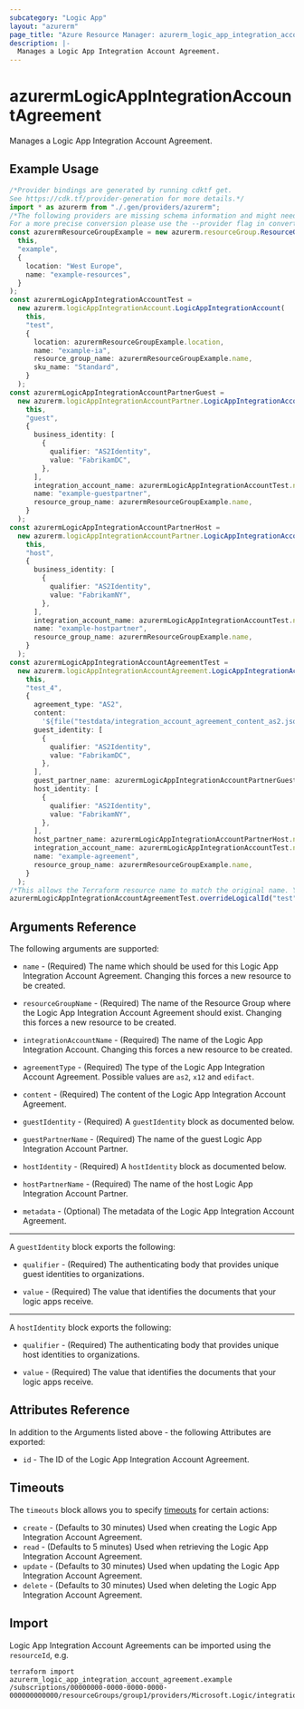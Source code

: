 ```yaml
---
subcategory: "Logic App"
layout: "azurerm"
page_title: "Azure Resource Manager: azurerm_logic_app_integration_account_agreement"
description: |-
  Manages a Logic App Integration Account Agreement.
---
```


# azurermLogicAppIntegrationAccountAgreement

Manages a Logic App Integration Account Agreement.

## Example Usage

```typescript
/*Provider bindings are generated by running cdktf get.
See https://cdk.tf/provider-generation for more details.*/
import * as azurerm from "./.gen/providers/azurerm";
/*The following providers are missing schema information and might need manual adjustments to synthesize correctly: azurerm.
For a more precise conversion please use the --provider flag in convert.*/
const azurermResourceGroupExample = new azurerm.resourceGroup.ResourceGroup(
  this,
  "example",
  {
    location: "West Europe",
    name: "example-resources",
  }
);
const azurermLogicAppIntegrationAccountTest =
  new azurerm.logicAppIntegrationAccount.LogicAppIntegrationAccount(
    this,
    "test",
    {
      location: azurermResourceGroupExample.location,
      name: "example-ia",
      resource_group_name: azurermResourceGroupExample.name,
      sku_name: "Standard",
    }
  );
const azurermLogicAppIntegrationAccountPartnerGuest =
  new azurerm.logicAppIntegrationAccountPartner.LogicAppIntegrationAccountPartner(
    this,
    "guest",
    {
      business_identity: [
        {
          qualifier: "AS2Identity",
          value: "FabrikamDC",
        },
      ],
      integration_account_name: azurermLogicAppIntegrationAccountTest.name,
      name: "example-guestpartner",
      resource_group_name: azurermResourceGroupExample.name,
    }
  );
const azurermLogicAppIntegrationAccountPartnerHost =
  new azurerm.logicAppIntegrationAccountPartner.LogicAppIntegrationAccountPartner(
    this,
    "host",
    {
      business_identity: [
        {
          qualifier: "AS2Identity",
          value: "FabrikamNY",
        },
      ],
      integration_account_name: azurermLogicAppIntegrationAccountTest.name,
      name: "example-hostpartner",
      resource_group_name: azurermResourceGroupExample.name,
    }
  );
const azurermLogicAppIntegrationAccountAgreementTest =
  new azurerm.logicAppIntegrationAccountAgreement.LogicAppIntegrationAccountAgreement(
    this,
    "test_4",
    {
      agreement_type: "AS2",
      content:
        '${file("testdata/integration_account_agreement_content_as2.json")}',
      guest_identity: [
        {
          qualifier: "AS2Identity",
          value: "FabrikamDC",
        },
      ],
      guest_partner_name: azurermLogicAppIntegrationAccountPartnerGuest.name,
      host_identity: [
        {
          qualifier: "AS2Identity",
          value: "FabrikamNY",
        },
      ],
      host_partner_name: azurermLogicAppIntegrationAccountPartnerHost.name,
      integration_account_name: azurermLogicAppIntegrationAccountTest.name,
      name: "example-agreement",
      resource_group_name: azurermResourceGroupExample.name,
    }
  );
/*This allows the Terraform resource name to match the original name. You can remove the call if you don't need them to match.*/
azurermLogicAppIntegrationAccountAgreementTest.overrideLogicalId("test");

```

## Arguments Reference

The following arguments are supported:

*   `name` - (Required) The name which should be used for this Logic App Integration Account Agreement. Changing this forces a new resource to be created.

*   `resourceGroupName` - (Required) The name of the Resource Group where the Logic App Integration Account Agreement should exist. Changing this forces a new resource to be created.

*   `integrationAccountName` - (Required) The name of the Logic App Integration Account. Changing this forces a new resource to be created.

*   `agreementType` - (Required) The type of the Logic App Integration Account Agreement. Possible values are `as2`, `x12` and `edifact`.

*   `content` - (Required) The content of the Logic App Integration Account Agreement.

*   `guestIdentity` - (Required) A `guestIdentity` block as documented below.

*   `guestPartnerName` - (Required) The name of the guest Logic App Integration Account Partner.

*   `hostIdentity` - (Required) A `hostIdentity` block as documented below.

*   `hostPartnerName` - (Required) The name of the host Logic App Integration Account Partner.

*   `metadata` - (Optional) The metadata of the Logic App Integration Account Agreement.

***

A `guestIdentity` block exports the following:

*   `qualifier` - (Required) The authenticating body that provides unique guest identities to organizations.

*   `value` - (Required) The value that identifies the documents that your logic apps receive.

***

A `hostIdentity` block exports the following:

*   `qualifier` - (Required) The authenticating body that provides unique host identities to organizations.

*   `value` - (Required) The value that identifies the documents that your logic apps receive.

## Attributes Reference

In addition to the Arguments listed above - the following Attributes are exported:

* `id` - The ID of the Logic App Integration Account Agreement.

## Timeouts

The `timeouts` block allows you to specify [timeouts](https://www.terraform.io/language/resources/syntax#operation-timeouts) for certain actions:

* `create` - (Defaults to 30 minutes) Used when creating the Logic App Integration Account Agreement.
* `read` - (Defaults to 5 minutes) Used when retrieving the Logic App Integration Account Agreement.
* `update` - (Defaults to 30 minutes) Used when updating the Logic App Integration Account Agreement.
* `delete` - (Defaults to 30 minutes) Used when deleting the Logic App Integration Account Agreement.

## Import

Logic App Integration Account Agreements can be imported using the `resourceId`, e.g.

```console
terraform import azurerm_logic_app_integration_account_agreement.example /subscriptions/00000000-0000-0000-0000-000000000000/resourceGroups/group1/providers/Microsoft.Logic/integrationAccounts/account1/agreements/agreement1
```
